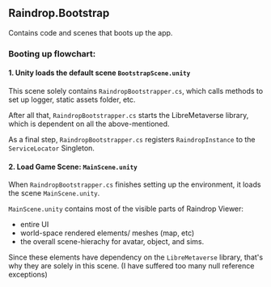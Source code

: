 ﻿## Raindrop.Bootstrap

Contains code and scenes that boots up the app.

### Booting up flowchart: 

#### 1. Unity loads the default scene `BootstrapScene.unity`

This scene solely contains `RaindropBootstrapper.cs`, which calls methods to set up logger, static assets folder, etc. 

After all that, `RaindropBootstrapper.cs` starts the LibreMetaverse library, which is dependent on all the above-mentioned.

As a final step, `RaindropBootstrapper.cs` registers `RaindropInstance` to the `ServiceLocator` Singleton.


#### 2. Load Game Scene: `MainScene.unity`

When `RaindropBootstrapper.cs` finishes  setting up the environment, it loads the scene `MainScene.unity`. 

`MainScene.unity` contains most of the visible parts of Raindrop Viewer:
- entire UI 
- world-space rendered elements/ meshes (map, etc)
- the overall scene-hierachy for avatar, object, and sims.

Since these elements have dependency on the `LibreMetaverse` library, that's why they are solely in this scene. (I have suffered too many null reference exceptions)
